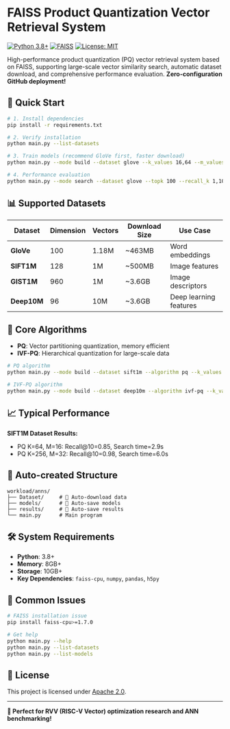 # FAISS Product Quantization Vector Retrieval System

[![Python 3.8+](https://img.shields.io/badge/python-3.8+-blue.svg)](https://www.python.org/downloads/)
[![FAISS](https://img.shields.io/badge/FAISS-1.7.1+-green.svg)](https://github.com/facebookresearch/faiss)
[![License: MIT](https://img.shields.io/badge/License-MIT-yellow.svg)](https://opensource.org/licenses/MIT)

High-performance product quantization (PQ) vector retrieval system based on FAISS, supporting large-scale vector similarity search, automatic dataset download, and comprehensive performance evaluation. **Zero-configuration GitHub deployment!**

## 🚀 Quick Start

```bash
# 1. Install dependencies
pip install -r requirements.txt

# 2. Verify installation
python main.py --list-datasets

# 3. Train models (recommend GloVe first, faster download)
python main.py --mode build --dataset glove --k_values 16,64 --m_values 5,10

# 4. Performance evaluation
python main.py --mode search --dataset glove --topk 100 --recall_k 1,10,100
```

## 📊 Supported Datasets

| Dataset | Dimension | Vectors | Download Size | Use Case |
|---------|-----------|---------|---------------|----------|
| **GloVe** | 100 | 1.18M | ~463MB | Word embeddings |
| **SIFT1M** | 128 | 1M | ~500MB | Image features |
| **GIST1M** | 960 | 1M | ~3.6GB | Image descriptors |
| **Deep10M** | 96 | 10M | ~3.6GB | Deep learning features |

## 🎯 Core Algorithms

- **PQ**: Vector partitioning quantization, memory efficient
- **IVF-PQ**: Hierarchical quantization for large-scale data

```bash
# PQ algorithm
python main.py --mode build --dataset sift1m --algorithm pq --k_values 16,64 --m_values 8,16

# IVF-PQ algorithm
python main.py --mode build --dataset deep10m --algorithm ivf-pq --k_values 64 --m_values 8 --n_clusters 1024
```

## 📈 Typical Performance

**SIFT1M Dataset Results:**
- PQ K=64, M=16: Recall@10=0.85, Search time=2.9s
- PQ K=256, M=32: Recall@10=0.98, Search time=6.0s

## 📁 Auto-created Structure

```
workload/anns/
├── Dataset/     # 🔄 Auto-download data
├── models/      # 🔄 Auto-save models
├── results/     # 🔄 Auto-save results
└── main.py      # Main program
```

## 🛠️ System Requirements

- **Python**: 3.8+
- **Memory**: 8GB+
- **Storage**: 10GB+
- **Key Dependencies**: `faiss-cpu`, `numpy`, `pandas`, `h5py`

## 🐛 Common Issues

```bash
# FAISS installation issue
pip install faiss-cpu>=1.7.0

# Get help
python main.py --help
python main.py --list-datasets
python main.py --list-models
```

## 📜 License

This project is licensed under [Apache 2.0](LICENSE).

---

**🎯 Perfect for RVV (RISC-V Vector) optimization research and ANN benchmarking!** 